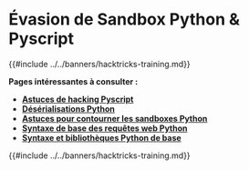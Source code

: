 # Évasion de Sandbox Python & Pyscript

{{#include ../../banners/hacktricks-training.md}}

**Pages intéressantes à consulter :**

- [**Astuces de hacking Pyscript**](pyscript.md)
- [**Désérialisations Python**](../../pentesting-web/deserialization/index.html#python)
- [**Astuces pour contourner les sandboxes Python**](bypass-python-sandboxes/index.html)
- [**Syntaxe de base des requêtes web Python**](web-requests.md)
- [**Syntaxe et bibliothèques Python de base**](basic-python.md)

{{#include ../../banners/hacktricks-training.md}}
